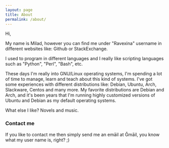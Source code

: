 ```yaml
---
layout: page
title: About
permalink: /about/
---
```


Hi,  

My name is Milad, however you can find me under "Ravexina" username in different websites like: Github or StackExchange.

I used to program in different languages and I really like scripting languages such as "Python", "Perl", "Bash", etc. 

These days I'm really into GNU/Linux operating systems, I'm spending a lot of time to manage, learn and teach about this kind of systems. 
I've got some experiences with different distributions like: Debian, Ubuntu, Arch, Slackware, Centos and many more. 
My favorite distributions are Debian and Arch, and it's been years that I'm running highly customized versions of Ubuntu and Debian as my default operating systems.

What else I like? Novels and music.

### Contact me

If you like to contact me then simply send me an emāil at Ǧmāil, you know what my user name is, right? ;)

